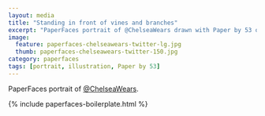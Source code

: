 ```yaml
---
layout: media
title: "Standing in front of vines and branches"
excerpt: "PaperFaces portrait of @ChelseaWears drawn with Paper by 53 on an iPad."
image: 
  feature: paperfaces-chelseawears-twitter-lg.jpg
  thumb: paperfaces-chelseawears-twitter-150.jpg
category: paperfaces
tags: [portrait, illustration, Paper by 53]
---
```


PaperFaces portrait of [@ChelseaWears](http://twitter.com/ChelseaWears).

{% include paperfaces-boilerplate.html %}